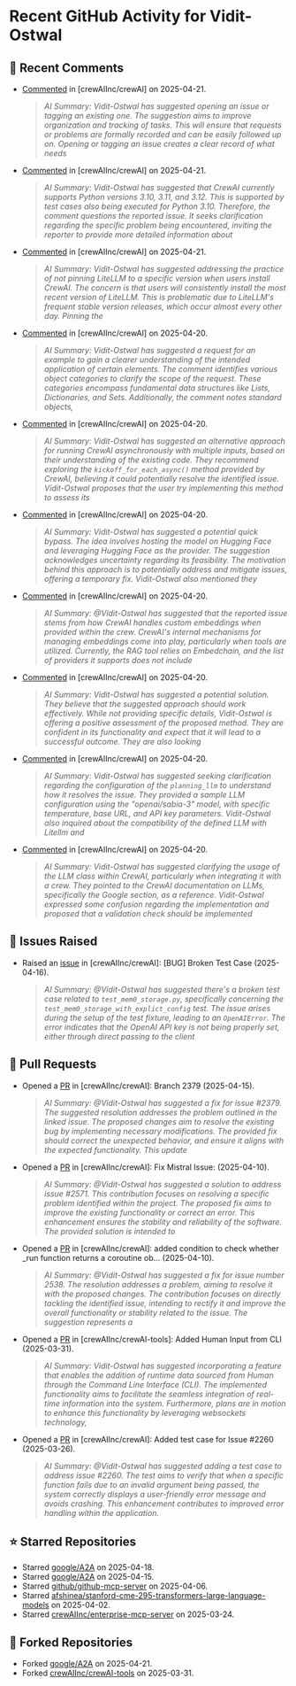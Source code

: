 # Recent GitHub Activity for Vidit-Ostwal

## 💬 Recent Comments
- [Commented](https://github.com/crewAIInc/crewAI/pull/2652#issuecomment-2818063996) in [crewAIInc/crewAI] on 2025-04-21.
  > *AI Summary: Vidit-Ostwal has suggested opening an issue or tagging an existing one. The suggestion aims to improve organization and tracking of tasks. This will ensure that requests or problems are formally recorded and can be easily followed up on. Opening or tagging an issue creates a clear record of what needs*
- [Commented](https://github.com/crewAIInc/crewAI/pull/2652#issuecomment-2817812953) in [crewAIInc/crewAI] on 2025-04-21.
  > *AI Summary: Vidit-Ostwal has suggested that CrewAI currently supports Python versions 3.10, 3.11, and 3.12. This is supported by test cases also being executed for Python 3.10. Therefore, the comment questions the reported issue. It seeks clarification regarding the specific problem being encountered, inviting the reporter to provide more detailed information about*
- [Commented](https://github.com/crewAIInc/crewAI/pull/2522#issuecomment-2817605942) in [crewAIInc/crewAI] on 2025-04-21.
  > *AI Summary: Vidit-Ostwal has suggested addressing the practice of not pinning LiteLLM to a specific version when users install CrewAI. The concern is that users will consistently install the most recent version of LiteLLM. This is problematic due to LiteLLM's frequent stable version releases, which occur almost every other day. Pinning the*
- [Commented](https://github.com/crewAIInc/crewAI/issues/2650#issuecomment-2817193005) in [crewAIInc/crewAI] on 2025-04-20.
  > *AI Summary: Vidit-Ostwal has suggested a request for an example to gain a clearer understanding of the intended application of certain elements. The comment identifies various object categories to clarify the scope of the request. These categories encompass fundamental data structures like Lists, Dictionaries, and Sets. Additionally, the comment notes standard objects,*
- [Commented](https://github.com/crewAIInc/crewAI/issues/2632#issuecomment-2817190941) in [crewAIInc/crewAI] on 2025-04-20.
  > *AI Summary: Vidit-Ostwal has suggested an alternative approach for running CrewAI asynchronously with multiple inputs, based on their understanding of the existing code. They recommend exploring the `kickoff_for_each_async()` method provided by CrewAI, believing it could potentially resolve the identified issue. Vidit-Ostwal proposes that the user try implementing this method to assess its*
- [Commented](https://github.com/crewAIInc/crewAI/issues/718#issuecomment-2817075569) in [crewAIInc/crewAI] on 2025-04-20.
  > *AI Summary: Vidit-Ostwal has suggested a potential quick bypass. The idea involves hosting the model on Hugging Face and leveraging Hugging Face as the provider. The suggestion acknowledges uncertainty regarding its feasibility. The motivation behind this approach is to potentially address and mitigate issues, offering a temporary fix. Vidit-Ostwal also mentioned they*
- [Commented](https://github.com/crewAIInc/crewAI/issues/718#issuecomment-2817075062) in [crewAIInc/crewAI] on 2025-04-20.
  > *AI Summary: @Vidit-Ostwal has suggested that the reported issue stems from how CrewAI handles custom embeddings when provided within the crew. CrewAI's internal mechanisms for managing embeddings come into play, particularly when tools are utilized. Currently, the RAG tool relies on Embedchain, and the list of providers it supports does not include*
- [Commented](https://github.com/crewAIInc/crewAI/issues/2642#issuecomment-2817037446) in [crewAIInc/crewAI] on 2025-04-20.
  > *AI Summary: Vidit-Ostwal has suggested a potential solution. They believe that the suggested approach should work effectively. While not providing specific details, Vidit-Ostwal is offering a positive assessment of the proposed method. They are confident in its functionality and expect that it will lead to a successful outcome. They are also looking*
- [Commented](https://github.com/crewAIInc/crewAI/issues/2647#issuecomment-2817035431) in [crewAIInc/crewAI] on 2025-04-20.
  > *AI Summary: Vidit-Ostwal has suggested seeking clarification regarding the configuration of the `planning_llm` to understand how it resolves the issue. They provided a sample LLM configuration using the "openai/sabia-3" model, with specific temperature, base URL, and API key parameters. Vidit-Ostwal also inquired about the compatibility of the defined LLM with Litellm and*
- [Commented](https://github.com/crewAIInc/crewAI/issues/2645#issuecomment-2817032826) in [crewAIInc/crewAI] on 2025-04-20.
  > *AI Summary: Vidit-Ostwal has suggested clarifying the usage of the LLM class within CrewAI, particularly when integrating it with a crew. They pointed to the CrewAI documentation on LLMs, specifically the Google section, as a reference. Vidit-Ostwal expressed some confusion regarding the implementation and proposed that a validation check should be implemented*

## 🐛 Issues Raised
- Raised an [issue](https://github.com/crewAIInc/crewAI/issues/2616) in [crewAIInc/crewAI]: [BUG] Broken Test Case (2025-04-16).
  > *AI Summary: @Vidit-Ostwal has suggested there's a broken test case related to `test_mem0_storage.py`, specifically concerning the `test_mem0_storage_with_explict_config` test. The issue arises during the setup of the test fixture, leading to an `OpenAIError`. The error indicates that the OpenAI API key is not being properly set, either through direct passing to the client*

## 🚀 Pull Requests
- Opened a [PR](https://github.com/crewAIInc/crewAI/pull/2610) in [crewAIInc/crewAI]: Branch 2379 (2025-04-15).
  > *AI Summary: @Vidit-Ostwal has suggested a fix for issue #2379. The suggested resolution addresses the problem outlined in the linked issue. The proposed changes aim to resolve the existing bug by implementing necessary modifications. The provided fix should correct the unexpected behavior, and ensure it aligns with the expected functionality. This update*
- Opened a [PR](https://github.com/crewAIInc/crewAI/pull/2580) in [crewAIInc/crewAI]: Fix Mistral Issue: (2025-04-10).
  > *AI Summary: @Vidit-Ostwal has suggested a solution to address issue #2571. This contribution focuses on resolving a specific problem identified within the project. The proposed fix aims to improve the existing functionality or correct an error. This enhancement ensures the stability and reliability of the software. The provided solution is intended to*
- Opened a [PR](https://github.com/crewAIInc/crewAI/pull/2570) in [crewAIInc/crewAI]: added condition to check whether _run function returns a coroutine ob… (2025-04-10).
  > *AI Summary: @Vidit-Ostwal has suggested a fix for issue number 2538. The resolution addresses a problem, aiming to resolve it with the proposed changes. The contribution focuses on directly tackling the identified issue, intending to rectify it and improve the overall functionality or stability related to the issue. The suggestion represents a*
- Opened a [PR](https://github.com/crewAIInc/crewAI-tools/pull/251) in [crewAIInc/crewAI-tools]: Added Human Input from CLI (2025-03-31).
  > *AI Summary: Vidit-Ostwal has suggested incorporating a feature that enables the addition of runtime data sourced from Human through the Command Line Interface (CLI). The implemented functionality aims to facilitate the seamless integration of real-time information into the system. Furthermore, plans are in motion to enhance this functionality by leveraging websockets technology,*
- Opened a [PR](https://github.com/crewAIInc/crewAI/pull/2484) in [crewAIInc/crewAI]: Added test case for Issue #2260 (2025-03-26).
  > *AI Summary: @Vidit-Ostwal has suggested adding a test case to address issue #2260. The test aims to verify that when a specific function fails due to an invalid argument being passed, the system correctly displays a user-friendly error message and avoids crashing. This enhancement contributes to improved error handling within the application.*

## ⭐ Starred Repositories
- Starred [google/A2A](https://github.com/google/A2A) on 2025-04-18.
- Starred [google/A2A](https://github.com/google/A2A) on 2025-04-15.
- Starred [github/github-mcp-server](https://github.com/github/github-mcp-server) on 2025-04-06.
- Starred [afshinea/stanford-cme-295-transformers-large-language-models](https://github.com/afshinea/stanford-cme-295-transformers-large-language-models) on 2025-04-02.
- Starred [crewAIInc/enterprise-mcp-server](https://github.com/crewAIInc/enterprise-mcp-server) on 2025-03-24.

## 🍴 Forked Repositories
- Forked [google/A2A](https://github.com/Vidit-Ostwal/A2A) on 2025-04-21.
- Forked [crewAIInc/crewAI-tools](https://github.com/Vidit-Ostwal/crewAI-tools) on 2025-03-31.
